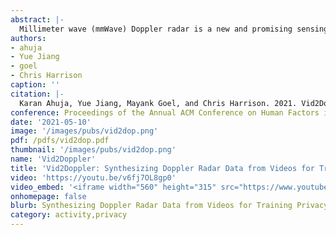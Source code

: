 ```yaml
---
abstract: |-
  Millimeter wave (mmWave) Doppler radar is a new and promising sensing approach for human activity recognition, offering signal richness approaching that of microphones and cameras, but without many of the privacy-invading downsides. However, unlike audio and computer vision approaches that can draw from huge libraries of videos for training deep learning models, Doppler radar has no existing large datasets, holding back this otherwise promising sensing modality. In response, we set out to create a software pipeline that converts videos of human activities into realistic, synthetic Doppler radar data. We show how this cross-domain translation can be successful through a series of experimental results. Overall, we believe our approach is an important stepping stone towards significantly reducing the burden of training such as human sensing systems, and could help bootstrap uses in human-computer interaction.
authors:
- ahuja
- Yue Jiang
- goel
- Chris Harrison
caption: ''
citation: |-
  Karan Ahuja, Yue Jiang, Mayank Goel, and Chris Harrison. 2021. Vid2Doppler: Synthesizing Doppler Radar Data from Videos for Training Privacy-Preserving Activity Recognition. In Proceedings of the 2021 CHI Conference on Human Factors in Computing Systems (CHI '21). Association for Computing Machinery, New York, NY, USA, Article 292, 1–10. DOI:https://doi.org/10.1145/3411764.3445138
conference: Proceedings of the Annual ACM Conference on Human Factors in Computing Systems (CHI) 2021
date: '2021-05-10'
image: '/images/pubs/vid2dop.png'
pdf: /pdfs/vid2dop.pdf
thumbnail: '/images/pubs/vid2dop.png'
name: 'Vid2Doppler'
title: 'Vid2Doppler: Synthesizing Doppler Radar Data from Videos for Training Privacy-Preserving Activity Recognition'
video: 'https://youtu.be/v6fj7OL8gp0'
video_embed: '<iframe width="560" height="315" src="https://www.youtube.com/embed/v6fj7OL8gp0" frameborder="0" allowfullscreen></iframe>'
onhomepage: false
blurb: Synthesizing Doppler Radar Data from Videos for Training Privacy-Preserving Activity Recognition
category: activity,privacy
---
```

